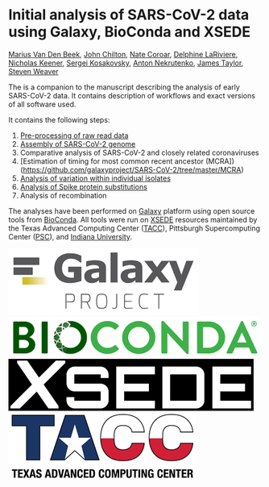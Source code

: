 # Initial analysis of SARS-CoV-2 data using Galaxy, BioConda and XSEDE

[Marius Van Den Beek](https://github.com/mvdbeek), 
[John Chilton]( https://github.com/jmchilton), 
[Nate Coroar](https://github.com/natefoo), 
[Delphine LaRiviere](https://github.com/Delphine-L), 
[Nicholas Keener](https://github.com/nickeener), 
[Sergei Kosakovsky](https://github.com/spond), 
[Anton Nekrutenko](https://github.com/nekrut), 
[James Taylor](https://github.com/jxtx), 
[Steven Weaver](https://github.com/stevenweaver)

The is a companion to the manuscript describing the analysis of early SARS-CoV-2 data. It contains description of workflows and exact versions of all software used. 

It contains the following steps:

  1. [Pre-processing of raw read data](https://github.com/galaxyproject/SARS-CoV-2/tree/master/PreProcessing)
  2. [Assembly of SARS-CoV-2 genome](https://github.com/galaxyproject/SARS-CoV-2/tree/master/Assembly)
  3. Comparative analysis of SARS-CoV-2 and closely related coronaviruses
  4. [Estimation of timing for most common recent ancestor (MCRA])(https://github.com/galaxyproject/SARS-CoV-2/tree/master/MCRA)
  5. [Analysis of variation within individual isolates](https://github.com/galaxyproject/SARS-CoV-2/tree/master/Variation)
  6. [Analysis of Spike protein substitutions](https://github.com/galaxyproject/SARS-CoV-2/tree/master/Alignment)
  7. Analysis of recombination

  The analyses have been performed on [Galaxy](http://galaxyproject.org) platform using open source tools from [BioConda](https://bioconda.github.io/). All tools were run on [XSEDE](https://www.xsede.org/) resources maintained by the Texas Advanced Computing Center ([TACC](https://www.tacc.utexas.edu/)), Pittsburgh Supercomputing Center ([PSC](https://www.psc.edu/)), and [Indiana University](https://jetstream-cloud.org/).

  ![](img/g_logo.png)
  ![](img/bc_logo.png)
  ![](img/xsede.png)
  ![](img/tacc.png)

